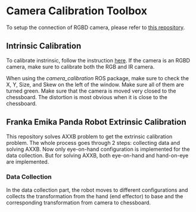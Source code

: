 # Camera Calibration Toolbox

To setup the connection of RGBD camera, please refer to [this repository](https://github.com/hongtaowu67/Engineering_Note).

## Intrinsic Calibration
To calibrate instrinsic, follow the instruction [here](http://wiki.ros.org/openni_launch/Tutorials/IntrinsicCalibration). If the camera is an RGBD camera, make sure to calibrate both the RGB and IR camera.

When using the *camera_calibration* ROS package, make sure to check the X, Y, Size, and Skew on the left of the window. Make sure all of them are turned green. Make sure that the camera is moved very closed to the chessboard. The distortion is most obvious when it is close to the chessboard.

## Franka Emika Panda Robot Extrinsic Calibration
This repository solves AXXB problem to get the extrinsic calibration problem. The whole process goes through 2 steps: collecting data and solving AXXB. Now only eye-on-hand configuration is implemented for the data collection. But for solving AXXB, both eye-on-hand and hand-on-eye are implemented.

### Data Collection
In the data collection part, the robot moves to different configurations and collects the transformation from the hand (end effector) to base and the corresponding transformation from camera to chessboard.
